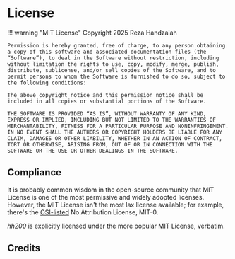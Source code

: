 # License

!!! warning "MIT License"
    Copyright 2025 Reza Handzalah

    Permission is hereby granted, free of charge, to any person obtaining a copy of this software and associated documentation files (the “Software”), to deal in the Software without restriction, including without limitation the rights to use, copy, modify, merge, publish, distribute, sublicense, and/or sell copies of the Software, and to permit persons to whom the Software is furnished to do so, subject to the following conditions:

    The above copyright notice and this permission notice shall be included in all copies or substantial portions of the Software.

    THE SOFTWARE IS PROVIDED “AS IS”, WITHOUT WARRANTY OF ANY KIND, EXPRESS OR IMPLIED, INCLUDING BUT NOT LIMITED TO THE WARRANTIES OF MERCHANTABILITY, FITNESS FOR A PARTICULAR PURPOSE AND NONINFRINGEMENT. IN NO EVENT SHALL THE AUTHORS OR COPYRIGHT HOLDERS BE LIABLE FOR ANY CLAIM, DAMAGES OR OTHER LIABILITY, WHETHER IN AN ACTION OF CONTRACT, TORT OR OTHERWISE, ARISING FROM, OUT OF OR IN CONNECTION WITH THE SOFTWARE OR THE USE OR OTHER DEALINGS IN THE SOFTWARE.

## Compliance

It is probably common wisdom in the open-source community that MIT License is one of the most permissive
and widely adopted licenses. However, the MIT License isn't the most lax license available; for example, there's
the [OSI-listed] No Attribution License, MIT-0.

*hh200* is explicitly licensed under the more popular MIT License, verbatim.

[OSI-listed]: https://opensource.org/license/mit-0

## Credits
